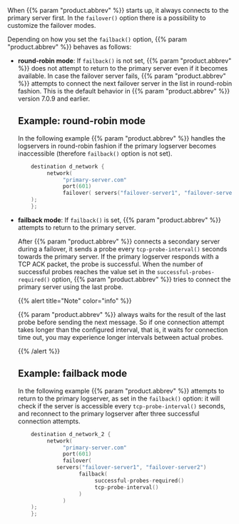 ---
---
<!-- DISCLAIMER: This file is based on the syslog-ng Open Source Edition documentation https://github.com/balabit/syslog-ng-ose-guides/commit/2f4a52ee61d1ea9ad27cb4f3168b95408fddfdf2 and is used under the terms of The syslog-ng Open Source Edition Documentation License. The file has been modified by Axoflow. -->
When {{% param "product.abbrev" %}} starts up, it always connects to the primary server first. In the `failover()` option there is a possibility to customize the failover modes.

Depending on how you set the `failback()` option, {{% param "product.abbrev" %}} behaves as follows:

  - **round-robin mode**: If `failback()` is not set, {{% param "product.abbrev" %}} does not attempt to return to the primary server even if it becomes available. In case the failover server fails, {{% param "product.abbrev" %}} attempts to connect the next failover server in the list in round-robin fashion.<span data-conditions="General.PE"> This is the default behavior in {{% param "product.abbrev" %}} version 7.0.9 and earlier.</span>
    
    
    ## Example: round-robin mode
    
    In the following example {{% param "product.abbrev" %}} handles the logservers in round-robin fashion if the primary logserver becomes inaccessible (therefore `failback()` option is not set).
    
    ```c
        destination d_network {
             network(
                  "primary-server.com"
                  port(601)
                  failover( servers("failover-server1", "failover-server2") )
        );  
        };
    
    ```
    

  - **failback mode**: If `failback()` is set, {{% param "product.abbrev" %}} attempts to return to the primary server.
    
    After {{% param "product.abbrev" %}} connects a secondary server during a failover, it sends a probe every `tcp-probe-interval()` seconds towards the primary server. If the primary logserver responds with a TCP ACK packet, the probe is successful. When the number of successful probes reaches the value set in the `successful-probes-required()` option, {{% param "product.abbrev" %}} tries to connect the primary server using the last probe.
    
    {{% alert title="Note" color="info" %}}
    
    {{% param "product.abbrev" %}} always waits for the result of the last probe before sending the next message. So if one connection attempt takes longer than the configured interval, that is, it waits for connection time out, you may experience longer intervals between actual probes.
    
    {{% /alert %}}
    
    
    ## Example: failback mode
    
    In the following example {{% param "product.abbrev" %}} attempts to return to the primary logserver, as set in the `failback()` option: it will check if the server is accessible every `tcp-probe-interval()` seconds, and reconnect to the primary logserver after three successful connection attempts.
    
    ```c
        destination d_network_2 {
             network(
                  "primary-server.com"
                  port(601)
                  failover( 
                servers("failover-server1", "failover-server2")
                       failback(
                            successful-probes-required()
                            tcp-probe-interval()
                       )
                  )
        );  
        };
    
    ```
    
